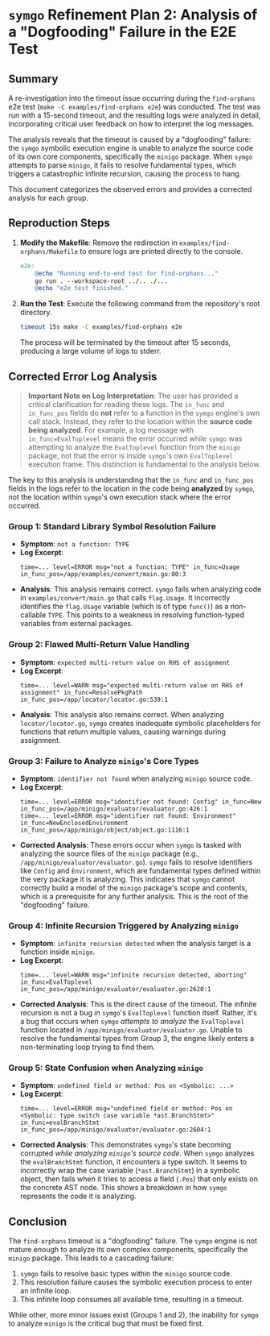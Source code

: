 # `symgo` Refinement Plan 2: Analysis of a "Dogfooding" Failure in the E2E Test

## Summary

A re-investigation into the timeout issue occurring during the `find-orphans` e2e test (`make -C examples/find-orphans e2e`) was conducted. The test was run with a 15-second timeout, and the resulting logs were analyzed in detail, incorporating critical user feedback on how to interpret the log messages.

The analysis reveals that the timeout is caused by a "dogfooding" failure: the `symgo` symbolic execution engine is unable to analyze the source code of its own core components, specifically the `minigo` package. When `symgo` attempts to parse `minigo`, it fails to resolve fundamental types, which triggers a catastrophic infinite recursion, causing the process to hang.

This document categorizes the observed errors and provides a corrected analysis for each group.

## Reproduction Steps

1.  **Modify the Makefile**: Remove the redirection in `examples/find-orphans/Makefile` to ensure logs are printed directly to the console.
    ```makefile
    e2e:
        @echo "Running end-to-end test for find-orphans..."
        go run . --workspace-root ../.. ./...
        @echo "e2e test finished."
    ```

2.  **Run the Test**: Execute the following command from the repository's root directory.
    ```sh
    timeout 15s make -C examples/find-orphans e2e
    ```
    The process will be terminated by the timeout after 15 seconds, producing a large volume of logs to stderr.

## Corrected Error Log Analysis

> **Important Note on Log Interpretation**: The user has provided a critical clarification for reading these logs. The `in_func` and `in_func_pos` fields do **not** refer to a function in the `symgo` engine's own call stack. Instead, they refer to the location within the **source code being analyzed**. For example, a log message with `in_func=EvalToplevel` means the error occurred while `symgo` was attempting to analyze the `EvalToplevel` function from the `minigo` package, not that the error is inside `symgo`'s own `EvalToplevel` execution frame. This distinction is fundamental to the analysis below.

The key to this analysis is understanding that the `in_func` and `in_func_pos` fields in the logs refer to the location in the code being **analyzed** by `symgo`, not the location within `symgo`'s own execution stack where the error occurred.

### Group 1: Standard Library Symbol Resolution Failure

*   **Symptom**: `not a function: TYPE`
*   **Log Excerpt**:
    ```
    time=... level=ERROR msg="not a function: TYPE" in_func=Usage in_func_pos=/app/examples/convert/main.go:80:3
    ```
*   **Analysis**: This analysis remains correct. `symgo` fails when analyzing code in `examples/convert/main.go` that calls `flag.Usage`. It incorrectly identifies the `flag.Usage` variable (which is of type `func()`) as a non-callable `TYPE`. This points to a weakness in resolving function-typed variables from external packages.

### Group 2: Flawed Multi-Return Value Handling

*   **Symptom**: `expected multi-return value on RHS of assignment`
*   **Log Excerpt**:
    ```
    time=... level=WARN msg="expected multi-return value on RHS of assignment" in_func=ResolvePkgPath in_func_pos=/app/locator/locator.go:539:1
    ```
*   **Analysis**: This analysis also remains correct. When analyzing `locator/locator.go`, `symgo` creates inadequate symbolic placeholders for functions that return multiple values, causing warnings during assignment.

### Group 3: Failure to Analyze `minigo`'s Core Types

*   **Symptom**: `identifier not found` when analyzing `minigo` source code.
*   **Log Excerpt**:
    ```
    time=... level=ERROR msg="identifier not found: Config" in_func=New in_func_pos=/app/minigo/evaluator/evaluator.go:426:1
    time=... level=ERROR msg="identifier not found: Environment" in_func=NewEnclosedEnvironment in_func_pos=/app/minigo/object/object.go:1116:1
    ```
*   **Corrected Analysis**: These errors occur when `symgo` is tasked with analyzing the source files of the `minigo` package (e.g., `/app/minigo/evaluator/evaluator.go`). `symgo` fails to resolve identifiers like `Config` and `Environment`, which are fundamental types defined within the very package it is analyzing. This indicates that `symgo` cannot correctly build a model of the `minigo` package's scope and contents, which is a prerequisite for any further analysis. This is the root of the "dogfooding" failure.

### Group 4: Infinite Recursion Triggered by Analyzing `minigo`

*   **Symptom**: `infinite recursion detected` when the analysis target is a function inside `minigo`.
*   **Log Excerpt**:
    ```
    time=... level=WARN msg="infinite recursion detected, aborting" in_func=EvalToplevel in_func_pos=/app/minigo/evaluator/evaluator.go:2620:1
    ```
*   **Corrected Analysis**: This is the direct cause of the timeout. The infinite recursion is not a bug *in* `symgo`'s `EvalToplevel` function itself. Rather, it's a bug that occurs when `symgo` *attempts to analyze* the `EvalToplevel` function located in `/app/minigo/evaluator/evaluator.go`. Unable to resolve the fundamental types from Group 3, the engine likely enters a non-terminating loop trying to find them.

### Group 5: State Confusion when Analyzing `minigo`

*   **Symptom**: `undefined field or method: Pos on <Symbolic: ...>`
*   **Log Excerpt**:
    ```
    time=... level=ERROR msg="undefined field or method: Pos on <Symbolic: type switch case variable *ast.BranchStmt>" in_func=evalBranchStmt in_func_pos=/app/minigo/evaluator/evaluator.go:2604:1
    ```
*   **Corrected Analysis**: This demonstrates `symgo`'s state becoming corrupted *while analyzing `minigo`'s source code*. When `symgo` analyzes the `evalBranchStmt` function, it encounters a type switch. It seems to incorrectly wrap the case variable (`*ast.BranchStmt`) in a symbolic object, then fails when it tries to access a field (`.Pos`) that only exists on the concrete AST node. This shows a breakdown in how `symgo` represents the code it is analyzing.

## Conclusion

The `find-orphans` timeout is a "dogfooding" failure. The `symgo` engine is not mature enough to analyze its own complex components, specifically the `minigo` package. This leads to a cascading failure:
1.  `symgo` fails to resolve basic types within the `minigo` source code.
2.  This resolution failure causes the symbolic execution process to enter an infinite loop.
3.  This infinite loop consumes all available time, resulting in a timeout.

While other, more minor issues exist (Groups 1 and 2), the inability for `symgo` to analyze `minigo` is the critical bug that must be fixed first.
